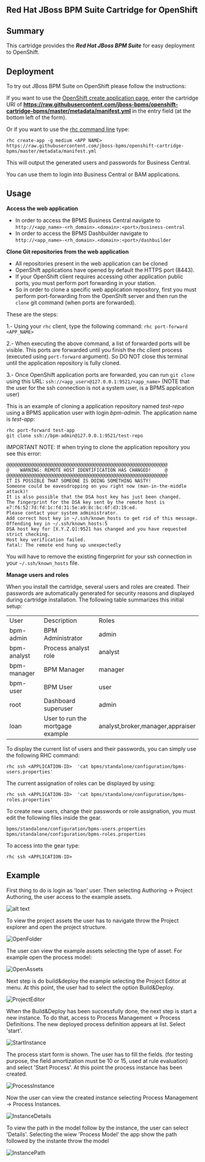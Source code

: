 ## Red Hat JBoss BPM Suite Cartridge for OpenShift

Summary
-------
This cartridge provides the **_Red Hat JBoss BPM Suite_** for easy deployment to OpenShift.

Deployment
----------

To try out JBoss BPM Suite on OpenShift please follow the instructions:

If you want to use the [OpenShift create application page](https://openshift.redhat.com/app/console/application_types), enter the cartridge URI of **https://raw.githubusercontent.com/jboss-bpms/openshift-cartridge-bpms/master/metadata/manifest.yml** in the entry field (at the bottom left of the form).

Or if you want to use the [rhc command line](https://www.openshift.com/developers/rhc-client-tools-install) type:

    rhc create-app -g medium <APP NAME> https://raw.githubusercontent.com/jboss-bpms/openshift-cartridge-bpms/master/metadata/manifest.yml

This will output the generated users and passwords for Business Central.

You can use them to login into Business Central or BAM applications.


Usage
-----

**Access the web application**

* In order to access the BPMS Business Central navigate to <code>http://&lt;app_name&gt;-&lt;rh_domain&gt;.&lt;domain&gt;:&lt;port&gt;/business-central</code>   
* In order to access the BPMS Dashbuilder navigate to <code>http://&lt;app_name&gt;-&lt;rh_domain&gt;.&lt;domain&gt;:&lt;port&gt;/dashbuilder</code>

**Clone Git repositories from the web application**

* All repositories present in the web application can be cloned    
* OpenShift applications have opened by default the HTTPS port (8443).    
* If your OpenShift client requires accessing other application public ports, you must perform port forwarding in your station.     
* So in order to clone a specific web application repository, first you must perform port-forwarding from the OpenShift server and then run the <code>clone</code> git command (when ports are forwarded).    

These are the steps:    
   
1.- Using your <code>rhc</code> client, type the following command: <code>rhc port-forward &lt;APP_NAME&gt;</code>       

2.- When executing the above command, a list of forwarded ports will be visible. This ports are forwarded until you finish the rhc client process (executed using <code>port-forward</code> argument). So DO NOT close this terminal until the application repository is fully cloned.     

3.- Once OpenShift application ports are forwarded, you can run <code>git clone</code> using this URL: <code>ssh://&lt;app_user&gt;@127.0.0.1:9521/&lt;app_name&gt;</code> (NOTE that the user for the ssh connection is not a system user, is a BPMS application user)     

This is an example of cloning a application repository named _test-repo_ using a BPMS application user with login _bpm-admin_. The application name is _test-app_:

    rhc port-forward test-app
    git clone ssh://bpm-admin@127.0.0.1:9521/test-repo

IMPORTANT NOTE: If when trying to clone the application repository you see this error:   

    @@@@@@@@@@@@@@@@@@@@@@@@@@@@@@@@@@@@@@@@@@@@@@@@@@@@@@@@@@@
    @    WARNING: REMOTE HOST IDENTIFICATION HAS CHANGED!     @
    @@@@@@@@@@@@@@@@@@@@@@@@@@@@@@@@@@@@@@@@@@@@@@@@@@@@@@@@@@@
    IT IS POSSIBLE THAT SOMEONE IS DOING SOMETHING NASTY!
    Someone could be eavesdropping on you right now (man-in-the-middle attack)!
    It is also possible that the DSA host key has just been changed.
    The fingerprint for the DSA key sent by the remote host is
    e7:f6:52:7d:fd:1c:fd:31:5e:a9:8c:bc:6f:d3:19:ed.
    Please contact your system administrator.
    Add correct host key in ~/.ssh/known_hosts to get rid of this message.
    Offending key in ~/.ssh/known_hosts:5
    DSA host key for [X.Y.Z.Q]:9521 has changed and you have requested strict checking.
    Host key verification failed.
    fatal: The remote end hung up unexpectedly

You will have to remove the existing fingerprint for your ssh connection in your <code>~/.ssh/known_hosts</code> file.

**Manage users and roles**

When you install the cartridge, several users and roles are created. Their passwords are automatically generated for security reasons and displayed during cartridge installation. The following table summarizes this initial setup:

<table>
<tr>
	<td>User</td>
	<td>Description</td>
	<td>Roles</td>
</tr>
<tr>
	<td>bpm-admin</td>
	<td>BPM Administrator</td>
	<td>admin</td>
</tr>
<tr>
	<td>bpm-analyst</td>
	<td>Process analyst role</td>
	<td>analyst</td>
</tr>
<tr>
	<td>bpm-manager</td>
	<td>BPM Manager</td>
	<td>manager</td>
</tr>
<tr>
	<td>bpm-user</td>
	<td>BPM User</td>
	<td>user</td>
</tr>
<tr>
	<td>root</td>
	<td>Dashboard superuser</td>
	<td>admin</td>
</tr>
<tr>
	<td>loan</td>
	<td>User to run the mortgage example</td>
	<td>analyst,broker,manager,appraiser</td>
</tr>
</table>


To display the current list of users and their passwords, you can simply use the following RHC command:

	rhc ssh <APPLICATION-ID>  'cat bpms/standalone/configuration/bpms-users.properties'

The current assignation of roles can be displayed by using:

	rhc ssh <APPLICATION-ID>  'cat bpms/standalone/configuration/bpms-roles.properties'

To create new users, change their passwords or role assignation, you must edit the following files inside the gear.
	
	bpms/standalone/configuration/bpms-users.properties
	bpms/standalone/configuration/bpms-roles.properties

To access into the gear type:

	rhc ssh <APPLICATION-ID>

Example
-----

First thing to do is login as 'loan' user. Then selecting Authoring -> Project Authoring, the user access to the example assets.

<img title="ExploreProject" alt="alt text" src="https://raw.githubusercontent.com/jboss-bpms/openshift-cartridge-bpms/master/example_img/1_exploreProject.png">

To view the project assets the user has to navigate throw the Project explorer and open the project structure.

<img title="OpenFolder" alt="OpenFolder" src="https://raw.githubusercontent.com/jboss-bpms/openshift-cartridge-bpms/master/example_img/2_openFolder.png">

The user can view the example assets selecting the type of asset. For example open the process model:

<img title="OpenAssets" alt="OpenAssets" src="https://raw.githubusercontent.com/jboss-bpms/openshift-cartridge-bpms/master/example_img/3_openAssets.png">

Next step is do build&deploy the example selecting the Project Editor at menu. At this point, the user had to select the option Build&Deploy.

<img title="ProjectEditor" alt="ProjectEditor" src="https://raw.githubusercontent.com/jboss-bpms/openshift-cartridge-bpms/master/example_img/4_projectEditor.png">

When the Build&Deploy has been successfully done, the next step is start a new instance. To do that, access to Process Management -> Process Definitions.
The new deployed process definition appears at list. Select 'start'.

<img title="StartInstance" alt="StartInstance" src="https://raw.githubusercontent.com/jboss-bpms/openshift-cartridge-bpms/master/example_img/5_startInstance.png">

The process start form is shown. The user has to fill the fields. (for testing purpose, the field amortization must be 10 or 15, used at rule evaluation) and select
'Start Process'. At this point the process instance has been created.

<img title="ProcessInstance" alt="ProcessInstance" src="https://raw.githubusercontent.com/jboss-bpms/openshift-cartridge-bpms/master/example_img/6_Start_processInstance.png">

Now the user can view the created instance selecting Process Management -> Process Instances.

<img title="InstanceDetails" alt="InstanceDetails" src="https://raw.githubusercontent.com/jboss-bpms/openshift-cartridge-bpms/master/example_img/7_instanceDetails.png">

To view the path in the model follow by the instance, the user can select 'Details'.
Selecting the wiew 'Process Model' the app show the path followed by the instante throw the model

<img title="InstancePath" alt="InstancePath" src="https://raw.githubusercontent.com/jboss-bpms/openshift-cartridge-bpms/master/example_img/8_InstancePath.png">








